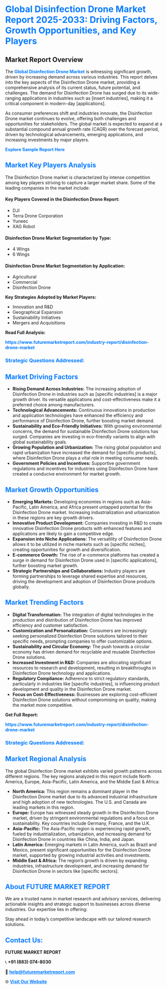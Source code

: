 <h1 style="color: #007BFF;">Global Disinfection Drone Market Report 2025-2033: Driving Factors, Growth Opportunities, and Key Players</h1>

<section id="overview">
<h2>Market Report Overview</h2>
<p>The <a href="https://www.futuremarketreport.com/industry-report/disinfection-drone-market" style="color: #007BFF; text-decoration: none;"><strong>Global Disinfection Drone Market</strong></a> is witnessing significant growth, driven by increasing demand across various industries. This report delves into the key aspects of the Disinfection Drone market, providing a comprehensive analysis of its current status, future potential, and challenges. The demand for Disinfection Drone has surged due to its wide-ranging applications in industries such as [insert industries], making it a critical component in modern-day [applications].</p>
<p>As consumer preferences shift and industries innovate, the Disinfection Drone market continues to evolve, offering both challenges and opportunities for stakeholders. The global market is expected to expand at a substantial compound annual growth rate (CAGR) over the forecast period, driven by technological advancements, emerging applications, and increasing investments by major players.</p>
</section>

<section id="overview">
<p><a href="https://www.futuremarketreport.com/request-sample/reportId=125937" style="color: #007BFF; text-decoration: none;"><strong>Explore Sample Report Here</strong></a></p>
</section>

<section id="key-players">
<h2 style="color: #007BFF;">Market Key Players Analysis</h2>
<p>The Disinfection Drone market is characterized by intense competition among key players striving to capture a larger market share. Some of the leading companies in the market include:</p>
<h4>Key Players Covered in the Disinfection Drone Report:</h4>
<ul><li>DJI</li><li>Terra Drone Corporation</li><li>Yuneec</li><li>XAG Robot</li></ul>
<h4>Disinfection Drone Market Segmentation by Type:</h4>
<ul><li>4 Wings</li><li>6 Wings</li></ul>

<h4>Disinfection Drone Market Segmentation by Application:</h4>
<ul><li>Agricultural</li><li>Commercial</li><li>Disinfection Drone</li></ul>
<p><strong>Key Strategies Adopted by Market Players:</strong></p>
<ul>
<li>Innovation and R&D</li>
<li>Geographical Expansion</li>
<li>Sustainability Initiatives</li>
<li>Mergers and Acquisitions</li>
</ul>
</section>

<section>
<p><strong>Read Full Analysis: </strong></p><a href="https://www.futuremarketreport.com/industry-report/disinfection-drone-market" style="color: #007BFF; text-decoration: none;"><strong>https://www.futuremarketreport.com/industry-report/disinfection-drone-market</strong></a>
<h3 style="color: #007BFF;">Strategic Questions Addressed:</h3>
</section>

<section id="driving-factors">
<h2 style="color: #007BFF;">Market Driving Factors</h2>
<ul>
<li><strong>Rising Demand Across Industries:</strong> The increasing adoption of Disinfection Drone in industries such as [specific industries] is a major growth driver. Its versatile applications and cost-effectiveness make it a preferred choice among manufacturers.</li>
<li><strong>Technological Advancements:</strong> Continuous innovations in production and application technologies have enhanced the efficiency and performance of Disinfection Drone, further boosting market demand.</li>
<li><strong>Sustainability and Eco-Friendly Initiatives:</strong> With growing environmental concerns, the demand for sustainable Disinfection Drone solutions has surged. Companies are investing in eco-friendly variants to align with global sustainability goals.</li>
<li><strong>Growing Population and Urbanization:</strong> The rising global population and rapid urbanization have increased the demand for [specific products], where Disinfection Drone plays a vital role in meeting consumer needs.</li>
<li><strong>Government Policies and Incentives:</strong> Supportive government regulations and incentives for industries using Disinfection Drone have created a conducive environment for market growth.</li>
</ul>
</section>

<section id="growth-opportunities">
<h2 style="color: #007BFF;">Market Growth Opportunities</h2>
<ul>
<li><strong>Emerging Markets:</strong> Developing economies in regions such as Asia-Pacific, Latin America, and Africa present untapped potential for the Disinfection Drone market. Increasing industrialization and urbanization in these regions are key growth drivers.</li>
<li><strong>Innovative Product Development:</strong> Companies investing in R&D to create innovative Disinfection Drone products with enhanced features and applications are likely to gain a competitive edge.</li>
<li><strong>Expansion into Niche Applications:</strong> The versatility of Disinfection Drone allows it to be utilized in niche markets such as [specific niches], creating opportunities for growth and diversification.</li>
<li><strong>E-commerce Growth:</strong> The rise of e-commerce platforms has created a surge in demand for Disinfection Drone used in [specific applications], further boosting market growth.</li>
<li><strong>Strategic Partnerships and Collaborations:</strong> Industry players are forming partnerships to leverage shared expertise and resources, driving the development and adoption of Disinfection Drone products globally.</li>
</ul>
</section>

<section id="trending-factors">
<h2 style="color: #007BFF;">Market Trending Factors</h2>
<ul>
<li><strong>Digital Transformation:</strong> The integration of digital technologies in the production and distribution of Disinfection Drone has improved efficiency and customer satisfaction.</li>
<li><strong>Customization and Personalization:</strong> Consumers are increasingly seeking personalized Disinfection Drone solutions tailored to their specific needs, prompting companies to offer customizable options.</li>
<li><strong>Sustainability and Circular Economy:</strong> The push towards a circular economy has driven demand for recyclable and reusable Disinfection Drone solutions.</li>
<li><strong>Increased Investment in R&D:</strong> Companies are allocating significant resources to research and development, resulting in breakthroughs in Disinfection Drone technology and applications.</li>
<li><strong>Regulatory Compliance:</strong> Adherence to strict regulatory standards, particularly in industries like [specific industries], is influencing product development and quality in the Disinfection Drone market.</li>
<li><strong>Focus on Cost-Effectiveness:</strong> Businesses are exploring cost-efficient Disinfection Drone solutions without compromising on quality, making the market more competitive.</li>
</ul>
</section>

<section>
<p><strong>Get Full Report: </strong></p><a href="https://www.futuremarketreport.com/industry-report/disinfection-drone-market" style="color: #007BFF; text-decoration: none;"><strong>https://www.futuremarketreport.com/industry-report/disinfection-drone-market</strong></a>
<h3 style="color: #007BFF;">Strategic Questions Addressed:</h3>
</section>


<section id="regional-analysis">
<h2 style="color: #007BFF;">Market Regional Analysis</h2>
<p>The global Disinfection Drone market exhibits varied growth patterns across different regions. The key regions analyzed in this report include North America, Europe, Asia-Pacific, Latin America, and the Middle East & Africa:</p>
<ul>
<li><strong>North America:</strong> This region remains a dominant player in the Disinfection Drone market due to its advanced industrial infrastructure and high adoption of new technologies. The U.S. and Canada are leading markets in this region.</li>
<li><strong>Europe:</strong> Europe has witnessed steady growth in the Disinfection Drone market, driven by stringent environmental regulations and a focus on sustainability. Key countries include Germany, France, and the U.K.</li>
<li><strong>Asia-Pacific:</strong> The Asia-Pacific region is experiencing rapid growth, fueled by industrialization, urbanization, and increasing demand for Disinfection Drone in countries like China, India, and Japan.</li>
<li><strong>Latin America:</strong> Emerging markets in Latin America, such as Brazil and Mexico, present significant opportunities for the Disinfection Drone market, supported by growing industrial activities and investments.</li>
<li><strong>Middle East & Africa:</strong> The region’s growth is driven by expanding industries, infrastructure development, and increasing demand for Disinfection Drone in sectors like [specific sectors].</li>
</ul>
</section>

<footer>
<h2 style="color: #007BFF;">About FUTURE MARKET REPORT</h2>
<p>We are a trusted name in market research and advisory services, delivering actionable insights and strategic support to businesses across diverse industries. Our expertise lies in offering:</p>

<p>Stay ahead in today’s competitive landscape with our tailored research solutions.</p>

<h2 style="color: #007BFF;">Contact Us:</h2>
<p><strong>FUTURE MARKET REPORT</strong></p>
<p>📞 <strong>+91 (883) 074-8030</strong></p>
<p>📧 <strong><a href="mailto:help@futuremarketreport.com" style="color: #007BFF;">help@futuremarketreport.com</a></strong></p>
<p>🌐 <strong><a href="https://www.futuremarketreport.com/" style="color: #007BFF;">Visit Our Website</a></strong></p>
</footer>